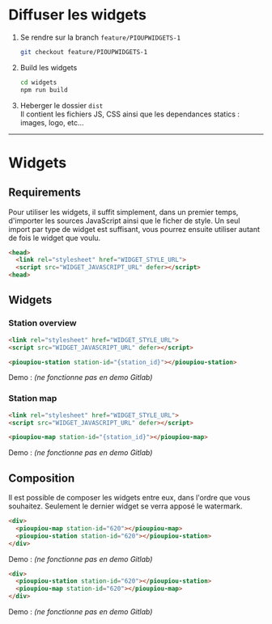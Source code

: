 # Diffuser les widgets

1. Se rendre sur la branch `feature/PIOUPWIDGETS-1`
    ```bash
    git checkout feature/PIOUPWIDGETS-1
    ```
2. Build les widgets
    ```bash
    cd widgets
    npm run build
    ```
2. Heberger le dossier `dist`  
    Il contient les fichiers JS, CSS ainsi que les dependances statics : images, logo, etc...

---

# Widgets

## Requirements
Pour utiliser les widgets, il suffit simplement, dans un premier temps, d'importer les sources JavaScript ainsi que le ficher de style.
Un seul import par type de widget est suffisant, vous pourrez ensuite utiliser autant de fois le widget que voulu.
```html
<head>
  <link rel="stylesheet" href="WIDGET_STYLE_URL">
  <script src="WIDGET_JAVASCRIPT_URL" defer></script>
<head>
```

## Widgets

### Station overview
```html
<link rel="stylesheet" href="WIDGET_STYLE_URL">
<script src="WIDGET_JAVASCRIPT_URL" defer></script>
```
```html
<pioupiou-station station-id="{station_id}"></pioupiou-station>
```
Demo : _(ne fonctionne pas en demo Gitlab)_
> <pioupiou-station station-id="620"></pioupiou-station>

### Station map
```html
<link rel="stylesheet" href="WIDGET_STYLE_URL">
<script src="WIDGET_JAVASCRIPT_URL" defer></script>
```
```html
<pioupiou-map station-id="{station_id}"></pioupiou-map>
```
Demo : _(ne fonctionne pas en demo Gitlab)_
> <pioupiou-map station-id="620"></pioupiou-station>

## Composition

Il est possible de composer les widgets entre eux, dans l'ordre que vous souhaitez.
Seulement le dernier widget se verra apposé le watermark.
```html
<div>
  <pioupiou-map station-id="620"></pioupiou-map>
  <pioupiou-station station-id="620"></pioupiou-station>
</div>
```
Demo : _(ne fonctionne pas en demo Gitlab)_
> <div>
>   <pioupiou-map station-id="620"></pioupiou-map>
>   <pioupiou-station station-id="620"></pioupiou-station>
> </div>

```html
<div>
  <pioupiou-station station-id="620"></pioupiou-station>
  <pioupiou-map station-id="620"></pioupiou-map>
</div>
```
Demo : _(ne fonctionne pas en demo Gitlab)_
> <div>
>   <pioupiou-station station-id="620"></pioupiou-station>
>   <pioupiou-map station-id="620"></pioupiou-map>
> </div>

<!-- pioupiou-station js:52.1KB css:22.9KB -->
<script src="./dist/station-overview.js"></script>
<link rel="stylesheet" href="./dist/station-overview.css">

<!-- pioupiou-map js:97.1KB css:23.4KB -->
<script src="./dist/map-content.js"></script>
<link rel="stylesheet" href="./dist/map-content.css">